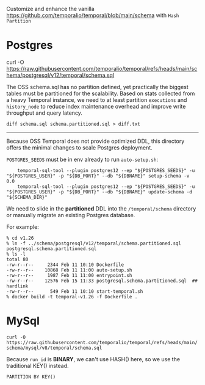 Customize and enhance the vanilla https://github.com/temporalio/temporal/blob/main/schema with `Hash Partition`

# Postgres
curl -O https://raw.githubusercontent.com/temporalio/temporal/refs/heads/main/schema/postgresql/v12/temporal/schema.sql

The OSS schema.sql has no partition defined, yet practically the biggest tables
must be partitioned for the scalability. Based on stats collected from a heavy
Temporal instance, we need to at least partition `executions` and `history_node`
to reduce index maintenance overhead and improve write throughput and query latency.

`diff schema.sql schema.partitioned.sql > diff.txt`

----

Because OSS Temporal does not provide optimized DDL, this directory offers the minimal changes to scale Postgres deployment.

`POSTGRES_SEEDS` must be in env already to run `auto-setup.sh`:
```
    temporal-sql-tool --plugin postgres12 --ep "${POSTGRES_SEEDS}" -u "${POSTGRES_USER}" -p "${DB_PORT}" --db "${DBNAME}" setup-schema -v 0.0
    temporal-sql-tool --plugin postgres12 --ep "${POSTGRES_SEEDS}" -u "${POSTGRES_USER}" -p "${DB_PORT}" --db "${DBNAME}" update-schema -d "${SCHEMA_DIR}"
```

We need to slide in the **partitioned** DDL into the `/temporal/schema` directory or manually migrate an existing Postgres database.

For example:
```
% cd v1.26
% ln -f ../schema/postgresql/v12/temporal/schema.partitioned.sql postgresql.schema.partitioned.sql
% ls -l
total 80
-rw-r--r--     2344 Feb 11 10:10 Dockerfile
-rw-r--r--    10868 Feb 11 11:00 auto-setup.sh
-rw-r--r--     1987 Feb 11 11:00 entrypoint.sh
-rw-r--r--    12576 Feb 15 11:33 postgresql.schema.partitioned.sql  ## hardlink
-rw-r--r--      549 Feb 11 10:10 start-temporal.sh
% docker build -t temporal-v1.26 -f Dockerfile .
```

# MySql
`curl -O https://raw.githubusercontent.com/temporalio/temporal/refs/heads/main/schema/mysql/v8/temporal/schema.sql`

Because `run_id` is **BINARY**, we can't use HASH() here, so we use the traditional KEY() instead.

`PARTITION BY KEY()`
